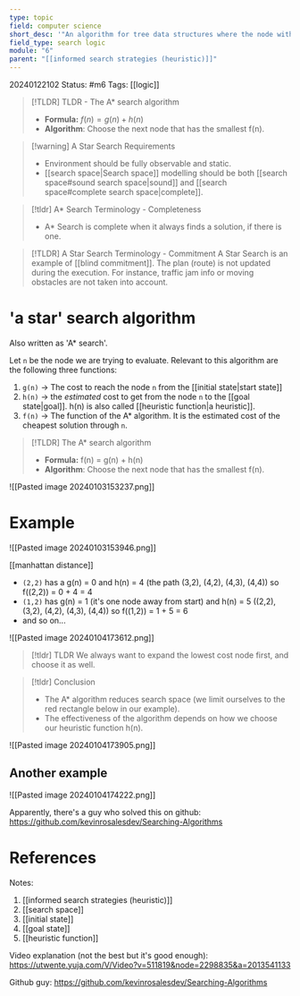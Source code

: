 ```yaml
---
type: topic
field: computer science
short_desc: '"An algorithm for tree data structures where the node with the lowest cost is expanded first."'
field_type: search logic
module: "6"
parent: "[[informed search strategies (heuristic)]]"
---
```


20240122102
Status: #m6
Tags: [[logic]]

>[!TLDR] TLDR - The A* search algorithm
>- **Formula:** $f(n) = g(n) + h(n)$
>- **Algorithm**: Choose the next node that has the smallest f(n).

>[!warning] A Star Search Requirements
>- Environment should be fully observable and static.
>- [[search space|Search space]] modelling should be both [[search space#sound search space|sound]] and [[search space#complete search space|complete]].

>[!tldr] A* Search Terminology - Completeness
>- A* Search is complete when it always finds a solution, if there is one.

>[!TLDR] A Star Search Terminology - Commitment
>A Star Search is an example of [[blind commitment]]. The plan (route) is not updated during the execution. For instance, traffic jam info or moving obstacles are not taken into account.

# 'a star' search algorithm

Also written as 'A* search'.

Let `n` be the node we are trying to evaluate. Relevant to this algorithm are the following three functions:
1. `g(n)` -> The cost to reach the node `n` from the [[initial state|start state]]
2. `h(n)` -> the *estimated* cost to get from the node `n` to the [[goal state|goal]]. h(n) is also called [[heuristic function|a heuristic]].
3. `f(n)` -> The function of the A* algorithm. It is the estimated cost of the cheapest solution through `n`. 

>[!TLDR] The A* search algorithm
>- **Formula:** f(n) = g(n) + h(n)
>- **Algorithm**: Choose the next node that has the smallest f(n).

![[Pasted image 20240103153237.png]]

# Example

![[Pasted image 20240103153946.png]]

[[manhattan distance]]

- `(2,2)` has a g(n) = 0 and h(n) = 4 (the path (3,2), (4,2), (4,3), (4,4)) so f((2,2)) = 0 + 4 = 4
- `(1,2)` has g(n) = 1 (it's one node away from start) and h(n) = 5 ((2,2), (3,2), (4,2), (4,3), (4,4)) so f((1,2)) = 1 + 5 = 6
- and so on...

![[Pasted image 20240104173612.png]]

>[!tldr] TLDR
>We always want to expand the lowest cost node first, and choose it as well.


>[!tldr] Conclusion
>- The A* algorithm reduces search space (we limit ourselves to the red rectangle below in our example).
>- The effectiveness of the algorithm depends on how we choose our heuristic function h(n).

![[Pasted image 20240104173905.png]]

## Another example

![[Pasted image 20240104174222.png]]

Apparently, there's a guy who solved this on github:
https://github.com/kevinrosalesdev/Searching-Algorithms
# References

Notes:
1. [[informed search strategies (heuristic)]]
2. [[search space]]
3. [[initial state]]
4. [[goal state]]
5. [[heuristic function]]

Video explanation (not the best but it's good enough):
https://utwente.yuja.com/V/Video?v=511819&node=2298835&a=2013541133 

Github guy:
https://github.com/kevinrosalesdev/Searching-Algorithms